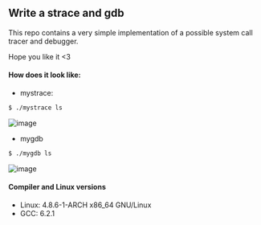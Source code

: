 ## Write a strace and gdb

This repo contains a very simple implementation of a possible system call tracer and debugger.

Hope you like it <3
#### How does it look like:
* mystrace:
```bash
$ ./mystrace ls
```
![image](https://cloud.githubusercontent.com/assets/959128/21075924/cfa82600-bf1e-11e6-9759-b6fa1f265786.png)

* mygdb
```bash
$ ./mygdb ls
```
![image](https://cloud.githubusercontent.com/assets/959128/21075945/6e44059a-bf1f-11e6-8914-4a71144bed3c.png)

#### Compiler and Linux versions
* Linux: 4.8.6-1-ARCH x86_64 GNU/Linux
* GCC: 6.2.1 
